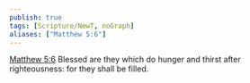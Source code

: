 ```yaml
---
publish: true
tags: [Scripture/NewT, noGraph]
aliases: ["Matthew 5:6"]
---
```

[Matthew 5:6](https://churchofjesuschrist.org/study/scriptures/nt/matt/5?lang=eng&id=p6#p6) Blessed are they which do hunger and thirst after righteousness: for they shall be filled.
